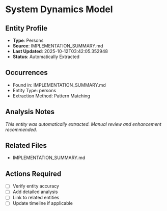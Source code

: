 # System Dynamics Model

## Entity Profile
- **Type**: Persons
- **Source**: IMPLEMENTATION_SUMMARY.md
- **Last Updated**: 2025-10-12T03:42:05.352948
- **Status**: Automatically Extracted

## Occurrences
- Found in: IMPLEMENTATION_SUMMARY.md
- Entity Type: persons
- Extraction Method: Pattern Matching

## Analysis Notes
*This entity was automatically extracted. Manual review and enhancement recommended.*

## Related Files
- IMPLEMENTATION_SUMMARY.md

## Actions Required
- [ ] Verify entity accuracy
- [ ] Add detailed analysis
- [ ] Link to related entities
- [ ] Update timeline if applicable
